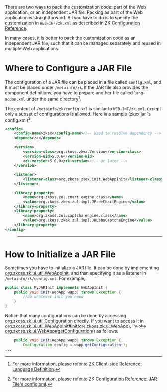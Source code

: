 

There are two ways to pack the customization code: part of the Web
application, or an independent JAR file. Packing as part of the Web
application is straightforward. All you have to do is to specify the
customization in `WEB-INF/zk.xml` as described in [ZK Configuration Reference](ZK_Configuration_Reference).

In many cases, it is better to pack the customization code as an
independent JAR file, such that it can be managed separately and reused
in multiple Web applications.

# Where to Configure a JAR File

The configuration of a JAR file can be placed in a file called
`config.xml`, and it must be placed under `/metainfo/zk`. If the JAR
file also provides the component definitions, you have to prepare
another file called `lang-addon.xml` under the same directory[^1].

The content of `/metainfo/zk/config.xml` is similar to `WEB-INF/zk.xml`,
except only a subset of configurations is allowed. Here is a sample
(zkex.jar 's config.xml)[^2]:

```xml
<config>
    <config-name>zkex</config-name><!-- used to resolve dependency -->
    <depends>zk</depends>

    <version>
        <version-class>org.zkoss.zkex.Version</version-class>
        <version-uid>5.0.6</version-uid>
        <zk-version>5.0.0</zk-version><!-- or later -->
    </version>

    <listener>
        <listener-class>org.zkoss.zkex.init.WebAppInit</listener-class>
    </listener>

    <library-property>
        <name>org.zkoss.zul.chart.engine.class</name>
        <value>org.zkoss.zkex.zul.impl.JFreeChartEngine</value>
    </library-property>
    <library-property>
        <name>org.zkoss.zul.captcha.engine.class</name>
        <value>org.zkoss.zkex.zul.impl.JHLabsCaptchaEngine</value>
    </library-property>
</config>
```

> ------------------------------------------------------------------------
>
> <references/>

# How to Initialize a JAR File

Sometimes you have to initialize a JAR file. It can be done by
implementing
[org.zkoss.zk.ui.util.WebAppInit](https://www.zkoss.org/javadoc/latest/zk/org/zkoss/zk/ui/util/WebAppInit.html), and
then specifying it as a listener in `/metainfo/zk/config.xml`. For
example,

```java
public class MyJARInit implements WebAppInit {
    public void init(WebApp wapp) throws Exception {
        //do whatever init you need
    }
}
```

Notice that many configurations can be done by accessing
[org.zkoss.zk.ui.util.Configuration](https://www.zkoss.org/javadoc/latest/zk/org/zkoss/zk/ui/util/Configuration.html) directly. If you
want to access it in
[org.zkoss.zk.ui.util.WebAppInit#init(org.zkoss.zk.ui.WebApp)](https://www.zkoss.org/javadoc/latest/zk/org/zkoss/zk/ui/util/WebAppInit.html#init(org.zkoss.zk.ui.WebApp)),
invoke
[org.zkoss.zk.ui.WebApp#getConfiguration()](https://www.zkoss.org/javadoc/latest/zk/org/zkoss/zk/ui/WebApp.html#getConfiguration()) as
follows.

```java
    public void init(WebApp wapp) throws Exception {
        Configuration config = wapp.getConfiguration();
...
```

[^1]: For more information, please refer to [ZK Client-side Reference: Language Definition]({{site.baseurl}}/zk_client_side_ref/language_definition).

[^2]: For more information, please refer to [ZK Configuration Reference: JAR File's config.xml]({{site.baseurl}}/zk_config_ref/jar_file's_config.xml).
